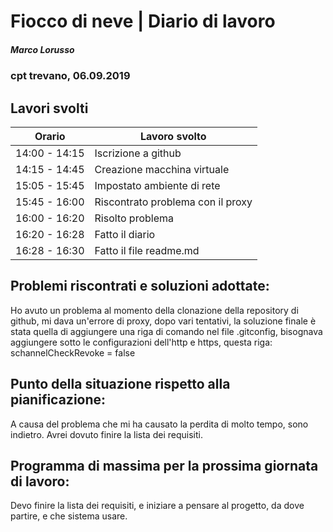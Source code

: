 

# Fiocco di neve | Diario di lavoro
##### Marco Lorusso
### cpt trevano, 06.09.2019

## Lavori svolti


|Orario        |Lavoro svolto                      |
|--------------|-----------------------------------|
|14:00 - 14:15 |Iscrizione a github                |
|14:15 - 14:45 |Creazione macchina virtuale        |
|15:05 - 15:45 |Impostato ambiente di rete         |
|15:45 - 16:00 |Riscontrato problema con il proxy  |
|16:00 - 16:20 |Risolto problema                   |
|16:20 - 16:28 |Fatto il diario                    |
|16:28 - 16:30 |Fatto il file readme.md            |

##  Problemi riscontrati e soluzioni adottate:
Ho avuto un problema al momento della clonazione della repository di github,
mi dava un'errore di proxy, dopo vari tentativi, la soluzione finale è stata
quella di aggiungere una riga di comando nel file .gitconfig, bisognava
aggiungere sotto le configurazioni dell'http e https, questa riga:
schannelCheckRevoke = false


##  Punto della situazione rispetto alla pianificazione:
A causa del problema che mi ha causato la perdita di molto tempo, sono indietro.
Avrei dovuto finire la lista dei requisiti.


## Programma di massima per la prossima giornata di lavoro:
Devo finire la lista dei requisiti, e iniziare a pensare al progetto, da dove
partire, e che sistema usare.
